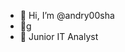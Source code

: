 - 👋 Hi, I’m @andry00sha
- 👀g
- 🌱 Junior IT Analyst

<!---
andry00sha/andry00sha is a ✨ special ✨ repository because its `README.md` (this file) appears on your GitHub profile.
You can click the Preview link to take a look at your changes.
--->
